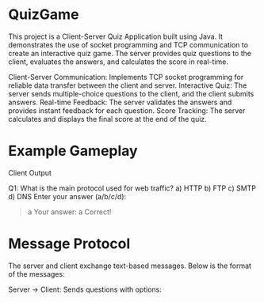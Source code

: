# QuizGame

This project is a Client-Server Quiz Application built using Java. It demonstrates the use of socket programming and TCP communication to create an interactive quiz game. The server provides quiz questions to the client, evaluates the answers, and calculates the score in real-time.

Client-Server Communication: Implements TCP socket programming for reliable data transfer between the client and server.
Interactive Quiz: The server sends multiple-choice questions to the client, and the client submits answers.
Real-time Feedback: The server validates the answers and provides instant feedback for each question.
Score Tracking: The server calculates and displays the final score at the end of the quiz.

# Example Gameplay

Client Output

Q1: What is the main protocol used for web traffic?
a) HTTP 
b) FTP
c) SMTP
d) DNS
Enter your answer (a/b/c/d):
> a
Your answer: a
Correct!

# Message Protocol

The server and client exchange text-based messages. Below is the format of the messages:

Server → Client:
Sends questions with options:




